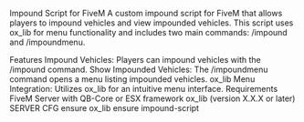 
Impound Script for FiveM
A custom impound script for FiveM that allows players to impound vehicles and view impounded vehicles. This script uses ox_lib for menu functionality and includes two main commands: /impound and /impoundmenu.

Features
Impound Vehicles: Players can impound vehicles with the /impound command.
Show Impounded Vehicles: The /impoundmenu command opens a menu listing impounded vehicles.
ox_lib Menu Integration: Utilizes ox_lib for an intuitive menu interface.
Requirements
FiveM Server with QB-Core or ESX framework
ox_lib (version X.X.X or later)
SERVER CFG
ensure ox_lib
ensure impound-script
